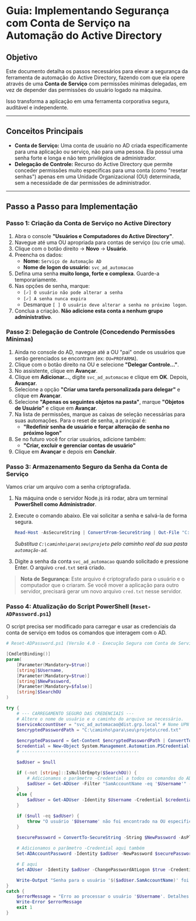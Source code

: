 # Guia: Implementando Segurança com Conta de Serviço na Automação do Active Directory

## Objetivo

Este documento detalha os passos necessários para elevar a segurança da ferramenta de automação do Active Directory, fazendo com que ela opere através de uma **Conta de Serviço** com permissões mínimas delegadas, em vez de depender das permissões do usuário logado na máquina.

Isso transforma a aplicação em uma ferramenta corporativa segura, auditável e independente.

---

## Conceitos Principais

* **Conta de Serviço:** Uma conta de usuário no AD criada especificamente para uma aplicação ou serviço, não para uma pessoa. Ela possui uma senha forte e longa e não tem privilégios de administrador.
* **Delegação de Controle:** Recurso do Active Directory que permite conceder permissões muito específicas para uma conta (como "resetar senhas") apenas em uma Unidade Organizacional (OU) determinada, sem a necessidade de dar permissões de administrador.

---

## Passo a Passo para Implementação

### Passo 1: Criação da Conta de Serviço no Active Directory

1.  Abra o console **"Usuários e Computadores do Active Directory"**.
2.  Navegue até uma OU apropriada para contas de serviço (ou crie uma).
3.  Clique com o botão direito -> **Novo** -> **Usuário**.
4.  Preencha os dados:
    * **Nome:** `Serviço de Automação AD`
    * **Nome de logon do usuário:** `svc_ad_automacao`
5.  Defina uma senha **muito longa, forte e complexa**. Guarde-a temporariamente.
6.  Nas opções de senha, marque:
    * `[✓] O usuário não pode alterar a senha`
    * `[✓] A senha nunca expira`
    * Desmarque `[ ] O usuário deve alterar a senha no próximo logon`.
7.  Conclua a criação. **Não adicione esta conta a nenhum grupo administrativo**.

### Passo 2: Delegação de Controle (Concedendo Permissões Mínimas)

1.  Ainda no console do AD, navegue até a OU "pai" onde os usuários que serão gerenciados se encontram (ex: `OU=PROFARMA`).
2.  Clique com o botão direito na OU e selecione **"Delegar Controle..."**.
3.  No assistente, clique em **Avançar**.
4.  Clique em **Adicionar...**, digite `svc_ad_automacao` e clique em **OK**. Depois, **Avançar**.
5.  Selecione a opção **"Criar uma tarefa personalizada para delegar"** e clique em **Avançar**.
6.  Selecione **"Apenas os seguintes objetos na pasta"**, marque **"Objetos de Usuário"** e clique em **Avançar**.
7.  Na lista de permissões, marque as caixas de seleção necessárias para suas automações. Para o reset de senha, a principal é:
    * **"Redefinir senha de usuário e forçar alteração de senha no próximo logon"**
8.  Se no futuro você for criar usuários, adicione também:
    * **"Criar, excluir e gerenciar contas de usuário"**
9.  Clique em **Avançar** e depois em **Concluir**.

### Passo 3: Armazenamento Seguro da Senha da Conta de Serviço

Vamos criar um arquivo com a senha criptografada.

1.  Na máquina onde o servidor Node.js irá rodar, abra um terminal **PowerShell como Administrador**.
2.  Execute o comando abaixo. Ele vai solicitar a senha e salvá-la de forma segura.

    ```powershell
    Read-Host -AsSecureString | ConvertFrom-SecureString | Out-File "C:\caminho\para\seu\projeto\cred.txt"
    ```
    *Substitua `C:\caminho\para\seu\projeto` pelo caminho real da sua pasta `automação-ad`.*

3.  Digite a senha da conta `svc_ad_automacao` quando solicitado e pressione Enter. O arquivo `cred.txt` será criado.

> **Nota de Segurança:** Este arquivo é criptografado para o usuário e o computador que o criaram. Se você mover a aplicação para outro servidor, precisará gerar um novo arquivo `cred.txt` nesse servidor.

### Passo 4: Atualização do Script PowerShell (`Reset-ADPassword.ps1`)

O script precisa ser modificado para carregar e usar as credenciais da conta de serviço em todos os comandos que interagem com o AD.

```powershell
# Reset-ADPassword.ps1 (Versão 4.0 - Execução Segura com Conta de Serviço)

[CmdletBinding()]
param(
    [Parameter(Mandatory=$true)]
    [string]$Username,
    [Parameter(Mandatory=$true)]
    [string]$NewPassword,
    [Parameter(Mandatory=$false)]
    [string]$SearchOU
)

try {
    # --- CARREGAMENTO SEGURO DAS CREDENCIAIS ---
    # Altere o nome de usuário e o caminho do arquivo se necessário.
    $serviceAccountUser = "svc_ad_automacao@dist.grp.local" # Nome UPN da sua conta de serviço
    $encryptedPasswordPath = "C:\caminho\para\seu\projeto\cred.txt"
    
    $encryptedPassword = Get-Content $encryptedPasswordPath | ConvertTo-SecureString
    $credential = New-Object System.Management.Automation.PSCredential($serviceAccountUser, $encryptedPassword)
    # ---------------------------------------------

    $adUser = $null

    if (-not [string]::IsNullOrEmpty($SearchOU)) {
        # Adicionamos o parâmetro -Credential a todos os comandos do AD
        $adUser = Get-ADUser -Filter "SamAccountName -eq '$Username'" -SearchBase $SearchOU -Credential $credential -ErrorAction Stop
    }
    else {
        $adUser = Get-ADUser -Identity $Username -Credential $credential -ErrorAction Stop
    }

    if ($null -eq $adUser) {
        throw "O usuário '$Username' não foi encontrado na OU especificada ou no domínio."
    }

    $securePassword = ConvertTo-SecureString -String $NewPassword -AsPlainText -Force
    
    # Adicionamos o parâmetro -Credential aqui também
    Set-ADAccountPassword -Identity $adUser -NewPassword $securePassword -Reset -Credential $credential

    # E aqui
    Set-ADUser -Identity $adUser -ChangePasswordAtLogon $true -Credential $credential

    Write-Output "Senha para o usuário '$($adUser.SamAccountName)' foi resetada com sucesso."
}
catch {
    $errorMessage = "Erro ao processar o usuário '$Username'. Detalhes: $($_.Exception.Message)"
    Write-Error $errorMessage
    exit 1
}